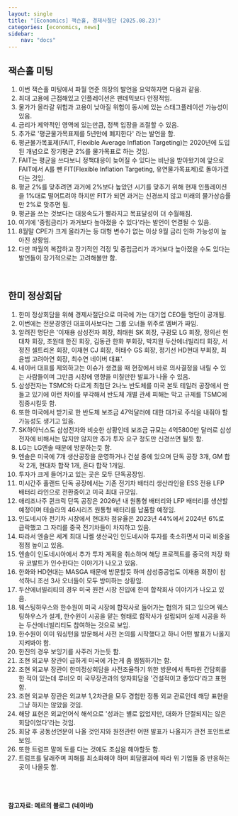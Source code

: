 ```yaml
---
layout: single
title: "[Economics] 잭슨홀, 경제사절단 (2025.08.23)"
categories: [economics, news]
sidebar:
    nav: "docs"
---
```


## 잭슨홀 미팅
1. 이번 잭슨홀 미팅에서 파월 연준 의장의 발언을 요약하자면 다음과 같음.
1. 최대 고용에 근접해있고 인플레이션은 팬데믹보다 안정적임.
1. 물가가 올라갈 위험과 고용이 낮아질 위험이 동시에 있는 스태그플레이션 가능성이 있음.
1. 금리가 제약적인 영역에 있는만큼, 정책 입장을 조절할 수 있음.
1. 추가로 '평균물가목표제를 5년만에 폐지한다' 라는 발언을 함.
1. 평균물가목표제(FAIT, Flexible Average Inflation Targeting)는 2020년에 도입된 개념으로 장기평균 2%를 물가목표로 하는 것임.
1. FAIT는 평균을 쓰다보니 정책대응이 늦어질 수 있다는 비난을 받아왔기에 앞으로 FAIT에서 A를 뺀 FIT(Flexible Inflation Targeting, 유연물가목표제)로 돌아가겠다는 것임.
1. 평균 2%를 맞추려면 과거에 2%보다 높았던 시기를 맞추기 위해 현재 인플레이션을 1%대로 떨어트려야 하지만 FIT가 되면 과거는 신경쓰지 않고 미래의 물가상승률만 2%로 맞추면 됨.
1. 평균을 쓰는 것보다는 대응속도가 빨라지고 목표달성이 더 수월해짐.
1. 여기에 '중립금리가 과거보다 높아졌을 수 있다'라는 발언이 연결될 수 있음.
1. 8월말 CPE가 크게 올라가는 등 대형 변수가 없는 이상 9월 금리 인하 가능성이 높아진 상황임.
1. 다만 파월의 복잡하고 장기적인 걱정 및 중립금리가 과거보다 높아졌을 수도 있다는 발언들이 장기적으로는 고려해볼만 함.

<br/>

## 한미 정상회담
1. 한미 정상회담을 위해 경제사절단으로 미국에 가는 대기업 CEO들 명단이 공개됨.
1. 이번에는 전문경영인 대표이사보다는 그룹 오너들 위주로 멤버가 짜임.
1. 알려진 명단은 '이재용 삼성전자 회장, 최태원 SK 회장, 구광모 LG 회장, 정의선 현대차 회장, 조원태 한진 회장, 김동관 한화 부회장, 박지원 두산에너빌리티 회장, 서정진 셀트리온 회장, 이재현 CJ 회장, 허태수 GS 회장, 정기선 HD현대 부회장, 최윤범 고려아연 회장, 최수연 네이버 대표'.
1. 네이버 대표를 제외하고는 이슈가 생겼을 때 현장에서 바로 의사결정을 내릴 수 있는 사람들이며 그만큼 시장에 영향을 미칠만한 발표가 나올 수 있음.
1. 삼성전자는 TSMC와 다르게 최첨단 2나노 반도체를 미국 본토 테일러 공장에서 만들고 있기에 이런 차이를 부각해서 반도체 개별 관세 피해는 막고 규제를 TSMC에 집중시킬듯 함.
1. 또한 미국에서 받기로 한 반도체 보조금 47억달러에 대한 대가로 주식을 내줘야 할 가능성도 생기고 있음.
1. SK하아닉스도 삼성전자와 비슷한 상황인데 보조금 규모는 4억5800만 달러로 삼성전자에 비해서는 많지만 않지만 추가 투자 요구 정도만 신경쓰면 될듯 함.
1. LG는 LG엔솔 때문에 방문하는듯 함.
1. 엔솔은 미국에 7개 생산공장을 운영하거나 건설 중에 있으며 단독 공장 3개, GM 합작 2개, 현대차 합작 1개, 혼다 합작 1개임.
1. 투자가 크게 들어가고 있는 곳은 모두 단독공장임.
1. 미시간주 홀랜드 단독 공장에서는 기존 전기차 배터리 생산라인을 ESS 전용 LFP 배터리 라인으로 전환중이고 미국 최대 규모임.
1. 애리조나주 퀸크릭 단독 공장은 2026년 내 원통형 배터리와 LFP 배터리를 생산할 예정이며 테슬라의 46시리즈 원통형 배터리를 납품할 예정임.
1. 인도네시아 전기차 시장에서 현대차 점유율은 2023년 44%에서 2024년 6%로 급락했고 그 자리를 중국 전기차들이 차지하고 있음.
1. 따라서 엔솔은 세계 최대 니켈 생산국인 인도네시아 투자를 축소하면서 미국 비중을 점점 높이고 있음.
1. 엔솔이 인도네시아에서 추가 투자 계획을 취소하며 해당 프로젝트를 중국의 저장 화유 코발트가 인수한다는 이야기가 나오고 있음.
1. 한화와 HD현대는 MASGA 때문에 방문할듯 하며 삼성중공업도 이재용 회장이 참석하니 조선 3사 오너들이 모두 방미하는 상황임.
1. 두산에너빌리티의 경우 미국 원전 시장 진입에 한미 합작회사 이야기가 나오고 있음.
1. 웨스팅하우스와 한수원이 미국 시장에 합작사로 들어가는 협의가 되고 있으며 웨스팅하우스가 설계, 한수원이 시공을 맡는 형태로 합작사가 설립되며 실제 시공을 하는 두산에너빌리티도 참여하는 것으로 보임.
1. 한수원이 이미 워싱턴을 방문해서 사전 논의를 시작했다고 하니 어떤 발표가 나올지 지켜봐야 함.
1. 한진의 경우 보잉기를 사주러 가는듯 함.
1. 조현 외교부 장관이 급하게 미국에 가는게 좀 찜찜하기는 함.
1. 조현 외교부 장관이 한미정상회담을 사전조율하기 위한 방문에서 특파원 간담회를 한 적이 있는데 루비오 미 국무장관과의 양자회담을 '건설적이고 좋았다'라고 표현함.
1. 조현 외교부 장관은 외교부 1,2차관을 모두 경험한 정통 외교 관료인데 해당 표현을 그냥 하지는 않았을 것임.
1. 해당 표현은 외교언어식 해석으로 '성과는 별로 없었지만, 대화가 단절되지는 않은 회담이었다'라는 것임.
1. 회담 후 공동선언문이 나올 것인지와 원전관련 어떤 발표가 나올지가 관전 포인트로 보임.
1. 또한 트럼프 말에 토를 다는 것에도 조심을 해야할듯 함.
1. 트럼프를 달래주며 피해를 최소화해야 하며 회담결과에 따라 위 기업들 중 반응하는 곳이 나올듯 함.



<br/>
<br/>

#### 참고자료: 메르의 블로그 (네이버)